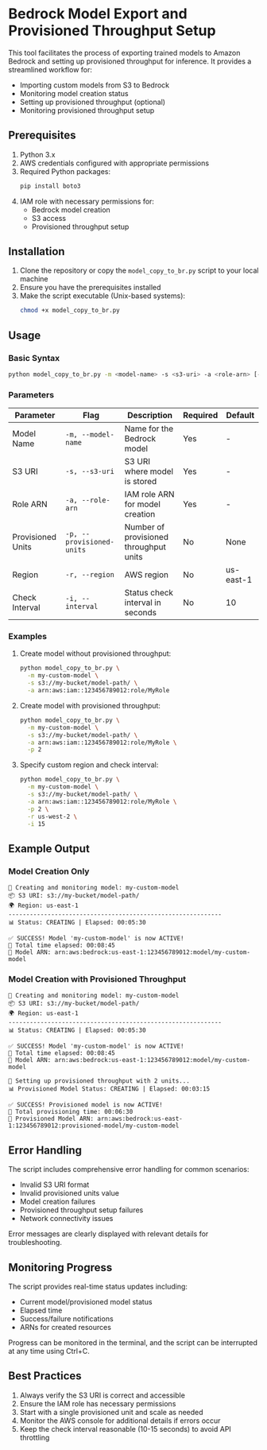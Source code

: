 # Bedrock Model Export and Provisioned Throughput Setup

This tool facilitates the process of exporting trained models to Amazon Bedrock and setting up provisioned throughput for inference. It provides a streamlined workflow for:

- Importing custom models from S3 to Bedrock
- Monitoring model creation status
- Setting up provisioned throughput (optional)
- Monitoring provisioned throughput setup

## Prerequisites

1. Python 3.x
2. AWS credentials configured with appropriate permissions
3. Required Python packages:
   ```bash
   pip install boto3
   ```
4. IAM role with necessary permissions for:
   - Bedrock model creation
   - S3 access
   - Provisioned throughput setup

## Installation

1. Clone the repository or copy the `model_copy_to_br.py` script to your local machine
2. Ensure you have the prerequisites installed
3. Make the script executable (Unix-based systems):
   ```bash
   chmod +x model_copy_to_br.py
   ```

## Usage

### Basic Syntax

```bash
python model_copy_to_br.py -m <model-name> -s <s3-uri> -a <role-arn> [-p <provisioned-units>] [-r <region>] [-i <interval>]
```

### Parameters

| Parameter         | Flag                      | Description                            | Required | Default   |
| ----------------- | ------------------------- | -------------------------------------- | -------- | --------- |
| Model Name        | `-m, --model-name`        | Name for the Bedrock model             | Yes      | -         |
| S3 URI            | `-s, --s3-uri`            | S3 URI where model is stored           | Yes      | -         |
| Role ARN          | `-a, --role-arn`          | IAM role ARN for model creation        | Yes      | -         |
| Provisioned Units | `-p, --provisioned-units` | Number of provisioned throughput units | No       | None      |
| Region            | `-r, --region`            | AWS region                             | No       | us-east-1 |
| Check Interval    | `-i, --interval`          | Status check interval in seconds       | No       | 10        |

### Examples

1. Create model without provisioned throughput:

   ```bash
   python model_copy_to_br.py \
     -m my-custom-model \
     -s s3://my-bucket/model-path/ \
     -a arn:aws:iam::123456789012:role/MyRole
   ```

2. Create model with provisioned throughput:

   ```bash
   python model_copy_to_br.py \
     -m my-custom-model \
     -s s3://my-bucket/model-path/ \
     -a arn:aws:iam::123456789012:role/MyRole \
     -p 2
   ```

3. Specify custom region and check interval:
   ```bash
   python model_copy_to_br.py \
     -m my-custom-model \
     -s s3://my-bucket/model-path/ \
     -a arn:aws:iam::123456789012:role/MyRole \
     -p 2 \
     -r us-west-2 \
     -i 15
   ```

## Example Output

### Model Creation Only

```
🚀 Creating and monitoring model: my-custom-model
📦 S3 URI: s3://my-bucket/model-path/
🌍 Region: us-east-1
------------------------------------------------------------
📊 Status: CREATING | Elapsed: 00:05:30

✅ SUCCESS! Model 'my-custom-model' is now ACTIVE!
🎉 Total time elapsed: 00:08:45
🔗 Model ARN: arn:aws:bedrock:us-east-1:123456789012:model/my-custom-model
```

### Model Creation with Provisioned Throughput

```
🚀 Creating and monitoring model: my-custom-model
📦 S3 URI: s3://my-bucket/model-path/
🌍 Region: us-east-1
------------------------------------------------------------
📊 Status: CREATING | Elapsed: 00:05:30

✅ SUCCESS! Model 'my-custom-model' is now ACTIVE!
🎉 Total time elapsed: 00:08:45
🔗 Model ARN: arn:aws:bedrock:us-east-1:123456789012:model/my-custom-model

🔄 Setting up provisioned throughput with 2 units...
📊 Provisioned Model Status: CREATING | Elapsed: 00:03:15

✅ SUCCESS! Provisioned model is now ACTIVE!
🎉 Total provisioning time: 00:06:30
🔗 Provisioned Model ARN: arn:aws:bedrock:us-east-1:123456789012:provisioned-model/my-custom-model
```

## Error Handling

The script includes comprehensive error handling for common scenarios:

- Invalid S3 URI format
- Invalid provisioned units value
- Model creation failures
- Provisioned throughput setup failures
- Network connectivity issues

Error messages are clearly displayed with relevant details for troubleshooting.

## Monitoring Progress

The script provides real-time status updates including:

- Current model/provisioned model status
- Elapsed time
- Success/failure notifications
- ARNs for created resources

Progress can be monitored in the terminal, and the script can be interrupted at any time using Ctrl+C.

## Best Practices

1. Always verify the S3 URI is correct and accessible
2. Ensure the IAM role has necessary permissions
3. Start with a single provisioned unit and scale as needed
4. Monitor the AWS console for additional details if errors occur
5. Keep the check interval reasonable (10-15 seconds) to avoid API throttling
